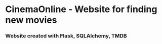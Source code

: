 # CinemaOnline - Website for finding new movies

### Website created with Flask, SQLAlchemy, TMDB


